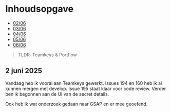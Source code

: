 # Inhoudsopgave

  - [02/06](#2-juni-2025)
  - [03/06](#3-juni-2025)
  - [04/06](#4-juni-2025)
  - [05/06](#5-juni-2025)
  - [06/06](#6-juni-2025)

> TLDR: Teamkeys & Portflow

## 2 juni 2025

Vandaag heb ik vooral aan Teamkeys gewerkt. Issues 194 en 160 heb ik al kunnen mergen met develop. Issue 195 staat klaar voor code review.
Verder ben ik begonnen aan de UI van de secret details.

Ook heb ik wat onderzoek gedaan naar GSAP en er mee geoefend.
